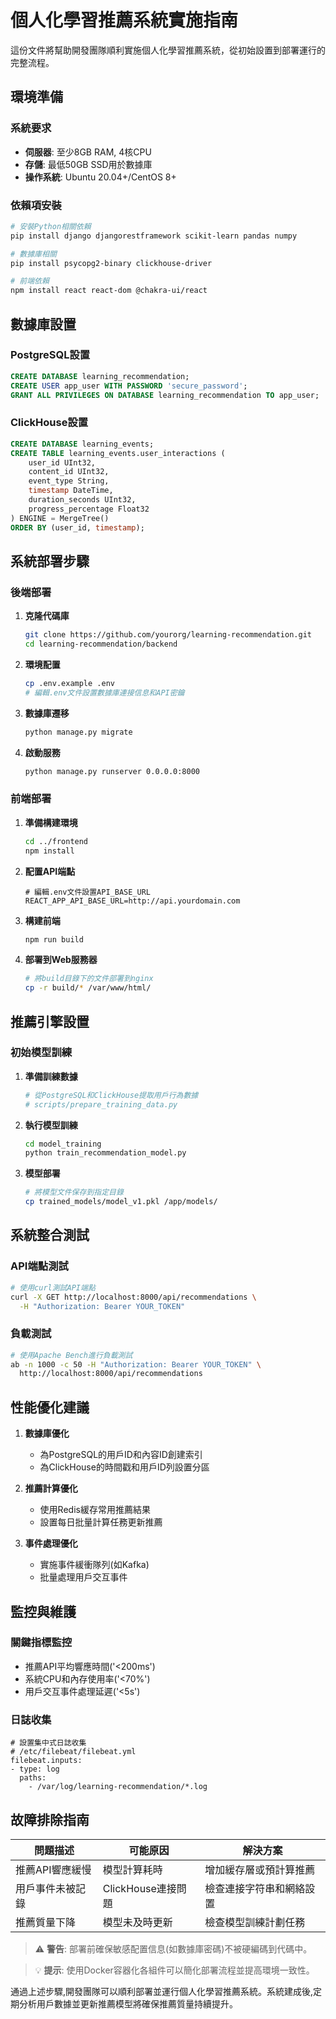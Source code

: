 # 個人化學習推薦系統實施指南

這份文件將幫助開發團隊順利實施個人化學習推薦系統，從初始設置到部署運行的完整流程。

## 環境準備

### 系統要求
- **伺服器**: 至少8GB RAM, 4核CPU
- **存儲**: 最低50GB SSD用於數據庫
- **操作系統**: Ubuntu 20.04+/CentOS 8+

### 依賴項安裝
```bash
# 安裝Python相關依賴
pip install django djangorestframework scikit-learn pandas numpy

# 數據庫相關
pip install psycopg2-binary clickhouse-driver

# 前端依賴
npm install react react-dom @chakra-ui/react
```

## 數據庫設置

### PostgreSQL設置
```sql
CREATE DATABASE learning_recommendation;
CREATE USER app_user WITH PASSWORD 'secure_password';
GRANT ALL PRIVILEGES ON DATABASE learning_recommendation TO app_user;
```

### ClickHouse設置
```sql
CREATE DATABASE learning_events;
CREATE TABLE learning_events.user_interactions (
    user_id UInt32,
    content_id UInt32,
    event_type String,
    timestamp DateTime,
    duration_seconds UInt32,
    progress_percentage Float32
) ENGINE = MergeTree()
ORDER BY (user_id, timestamp);
```

## 系統部署步驟

### 後端部署
1. **克隆代碼庫**
   ```bash
   git clone https://github.com/yourorg/learning-recommendation.git
   cd learning-recommendation/backend
   ```

2. **環境配置**
   ```bash
   cp .env.example .env
   # 編輯.env文件設置數據庫連接信息和API密鑰
   ```

3. **數據庫遷移**
   ```bash
   python manage.py migrate
   ```

4. **啟動服務**
   ```bash
   python manage.py runserver 0.0.0.0:8000
   ```

### 前端部署
1. **準備構建環境**
   ```bash
   cd ../frontend
   npm install
   ```

2. **配置API端點**
   ```
   # 編輯.env文件設置API_BASE_URL
   REACT_APP_API_BASE_URL=http://api.yourdomain.com
   ```

3. **構建前端**
   ```bash
   npm run build
   ```

4. **部署到Web服務器**
   ```bash
   # 將build目錄下的文件部署到nginx
   cp -r build/* /var/www/html/
   ```

## 推薦引擎設置

### 初始模型訓練
1. **準備訓練數據**
   ```python
   # 從PostgreSQL和ClickHouse提取用戶行為數據
   # scripts/prepare_training_data.py
   ```

2. **執行模型訓練**
   ```bash
   cd model_training
   python train_recommendation_model.py
   ```

3. **模型部署**
   ```bash
   # 將模型文件保存到指定目錄
   cp trained_models/model_v1.pkl /app/models/
   ```

## 系統整合測試

### API端點測試
```bash
# 使用curl測試API端點
curl -X GET http://localhost:8000/api/recommendations \
  -H "Authorization: Bearer YOUR_TOKEN"
```

### 負載測試
```bash
# 使用Apache Bench進行負載測試
ab -n 1000 -c 50 -H "Authorization: Bearer YOUR_TOKEN" \
  http://localhost:8000/api/recommendations
```

## 性能優化建議

1. **數據庫優化**
   - 為PostgreSQL的用戶ID和內容ID創建索引
   - 為ClickHouse的時間戳和用戶ID列設置分區

2. **推薦計算優化**
   - 使用Redis緩存常用推薦結果
   - 設置每日批量計算任務更新推薦

3. **事件處理優化**
   - 實施事件緩衝隊列(如Kafka)
   - 批量處理用戶交互事件

## 監控與維護

### 關鍵指標監控
- 推薦API平均響應時間('<200ms')
- 系統CPU和內存使用率('<70%')
- 用戶交互事件處理延遲('<5s')

### 日誌收集
```
# 設置集中式日誌收集
# /etc/filebeat/filebeat.yml
filebeat.inputs:
- type: log
  paths:
    - /var/log/learning-recommendation/*.log
```

## 故障排除指南

| 問題描述 | 可能原因 | 解決方案 |
|---------|--------|---------|
| 推薦API響應緩慢 | 模型計算耗時 | 增加緩存層或預計算推薦 |
| 用戶事件未被記錄 | ClickHouse連接問題 | 檢查連接字符串和網絡設置 |
| 推薦質量下降 | 模型未及時更新 | 檢查模型訓練計劃任務 |

> ⚠️ **警告**: 部署前確保敏感配置信息(如數據庫密碼)不被硬編碼到代碼中。

> 💡 **提示**: 使用Docker容器化各組件可以簡化部署流程並提高環境一致性。

通過上述步驟,開發團隊可以順利部署並運行個人化學習推薦系統。系統建成後,定期分析用戶數據並更新推薦模型將確保推薦質量持續提升。